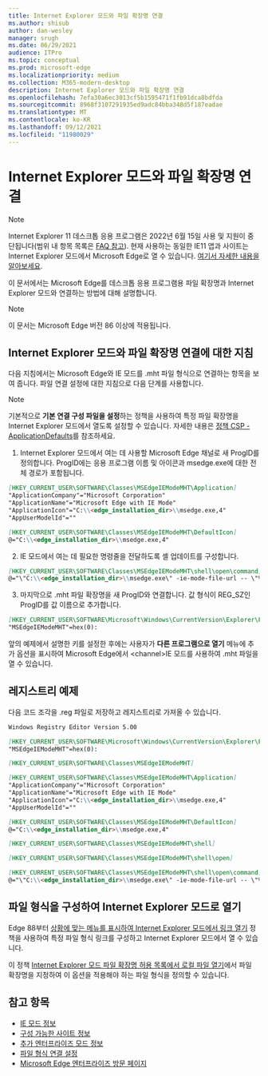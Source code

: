 ```yaml
---
title: Internet Explorer 모드와 파일 확장명 연결
ms.author: shisub
author: dan-wesley
manager: srugh
ms.date: 06/29/2021
audience: ITPro
ms.topic: conceptual
ms.prod: microsoft-edge
ms.localizationpriority: medium
ms.collection: M365-modern-desktop
description: Internet Explorer 모드와 파일 확장명 연결
ms.openlocfilehash: 7efa30a6ec3013cf5b1595471f1fb91dca8bdfda
ms.sourcegitcommit: 8968f3107291935ed9adc84bba348d5f187eadae
ms.translationtype: MT
ms.contentlocale: ko-KR
ms.lasthandoff: 09/12/2021
ms.locfileid: "11980029"
---
```

# <a name="associate-file-extensions-with-internet-explorer-mode"></a>Internet Explorer 모드와 파일 확장명 연결

>[!Note]
> Internet Explorer 11 데스크톱 응용 프로그램은 2022년 6월 15일 사용 및 지원이 중단됩니다(범위 내 항목 목록은 [FAQ 참고](https://techcommunity.microsoft.com/t5/windows-it-pro-blog/internet-explorer-11-desktop-app-retirement-faq/ba-p/2366549)). 현재 사용하는 동일한 IE11 앱과 사이트는 Internet Explorer 모드에서 Microsoft Edge로 열 수 있습니다. [여기서 자세한 내용을 알아보세요](https://blogs.windows.com/windowsexperience/2021/05/19/the-future-of-internet-explorer-on-windows-10-is-in-microsoft-edge/).

이 문서에서는 Microsoft Edge를 데스크톱 응용 프로그램용 파일 확장명과 Internet Explorer 모드와 연결하는 방법에 대해 설명합니다.

> [!NOTE]
> 이 문서는 Microsoft Edge 버전 86 이상에 적용됩니다.

## <a name="guidance-for-file-extension-association-with-internet-explorer-mode"></a>Internet Explorer 모드와 파일 확장명 연결에 대한 지침

다음 지침에서는 Microsoft Edge와 IE 모드를 .mht 파일 형식으로 연결하는 항목을 보여 줍니다. 파일 연결 설정에 대한 지침으로 다음 단계를 사용합니다.

> [!NOTE]
> 기본적으로 **기본 연결 구성 파일을 설정**하는 정책을 사용하여 특정 파일 확장명을 Internet Explorer 모드에서 열도록 설정할 수 있습니다. 자세한 내용은 [정책 CSP - ApplicationDefaults](/windows/client-management/mdm/policy-csp-applicationdefaults#applicationdefaults-defaultassociationsconfiguration)를 참조하세요.

1. Internet Explorer 모드에서 여는 데 사용할 Microsoft Edge 채널로 새 ProgID를 정의합니다. ProgID에는 응용 프로그램 이름 및 아이콘과 msedge.exe에 대한 전체 경로가 포함됩니다.

```markdown
[HKEY_CURRENT_USER\SOFTWARE\Classes\MSEdgeIEModeMHT\Application]
"ApplicationCompany"="Microsoft Corporation"
"ApplicationName"="Microsoft Edge with IE Mode"
"ApplicationIcon"="C:\\<edge_installation_dir>\\msedge.exe,4"
"AppUserModelId"=""
```

```markdown
[HKEY_CURRENT_USER\SOFTWARE\Classes\MSEdgeIEModeMHT\DefaultIcon]
@="C:\\<edge_installation_dir>\\msedge.exe,4"
```

2. IE 모드에서 여는 데 필요한 명령줄을 전달하도록 셸 업데이트를 구성합니다.

```markdown
[HKEY_CURRENT_USER\SOFTWARE\Classes\MSEdgeIEModeMHT\shell\open\command]
@="\"C:\\<edge_installation_dir>\\msedge.exe\" -ie-mode-file-url -- \"%1\""
```

3. 마지막으로 .mht 파일 확장명을 새 ProgID와 연결합니다. 값 형식이 REG_SZ인 ProgID를 값 이름으로 추가합니다.

```markdown
[HKEY_CURRENT_USER\SOFTWARE\Microsoft\Windows\CurrentVersion\Explorer\FileExts\.mht\OpenWithProgids]
"MSEdgeIEModeMHT"=hex(0):
```

앞의 예제에서 설명한 키를 설정한 후에는 사용자가 **다른 프로그램으로 열기** 메뉴에 추가 옵션을 표시하여 Microsoft Edge에서 \<channel\>IE 모드를 사용하여 .mht 파일을 열 수 있습니다.

## <a name="registry-example"></a>레지스트리 예제

다음 코드 조각을 .reg 파일로 저장하고 레지스트리로 가져올 수 있습니다.

```markdown
Windows Registry Editor Version 5.00

[HKEY_CURRENT_USER\SOFTWARE\Microsoft\Windows\CurrentVersion\Explorer\FileExts\.mht\OpenWithProgids]
"MSEdgeIEModeMHT"=hex(0):

[HKEY_CURRENT_USER\SOFTWARE\Classes\MSEdgeIEModeMHT]

[HKEY_CURRENT_USER\SOFTWARE\Classes\MSEdgeIEModeMHT\Application]
"ApplicationCompany"="Microsoft Corporation"
"ApplicationName"="Microsoft Edge with IE Mode"
"ApplicationIcon"="C:\\<edge_installation_dir>\\msedge.exe,4"
"AppUserModelId"=""

[HKEY_CURRENT_USER\SOFTWARE\Classes\MSEdgeIEModeMHT\DefaultIcon]
@="C:\\<edge_installation_dir>\\msedge.exe,4"

[HKEY_CURRENT_USER\SOFTWARE\Classes\MSEdgeIEModeMHT\shell]

[HKEY_CURRENT_USER\SOFTWARE\Classes\MSEdgeIEModeMHT\shell\open]

[HKEY_CURRENT_USER\SOFTWARE\Classes\MSEdgeIEModeMHT\shell\open\command]
@="\"C:\\<edge_installation_dir>\\msedge.exe\" -ie-mode-file-url -- \"%1\""

```

## <a name="configuring-file-types-to-open-in-internet-explorer-mode"></a>파일 형식을 구성하여 Internet Explorer 모드로 열기

Edge 88부터 [상황에 맞는 메뉴를 표시하여 Internet Explorer 모드에서 링크 열기](./microsoft-edge-policies.md#internetexplorerintegrationreloadiniemodeallowed) 정책을 사용하여 특정 파일 형식 링크를 구성하고 Internet Explorer 모드에서 열 수 있습니다.

이 정책 [Internet Explorer 모드 파일 확장명 허용 목록에서 로컬 파일 열기](./microsoft-edge-policies.md#internetexplorerintegrationlocalfileextensionallowlist)에서 파일 확장명을 지정하여 이 옵션을 적용해야 하는 파일 형식을 정의할 수 있습니다. 

## <a name="see-also"></a>참고 항목

- [IE 모드 정보](./edge-ie-mode.md)
- [구성 가능한 사이트 정보](./edge-learnmore-configurable-sites-ie-mode.md)
- [추가 엔터프라이즈 모드 정보](/internet-explorer/ie11-deploy-guide/enterprise-mode-overview-for-ie11)
- [파일 형식 연결 설정](/windows/win32/shell/fa-file-types)
- [Microsoft Edge 엔터프라이즈 방문 페이지](https://aka.ms/EdgeEnterprise)